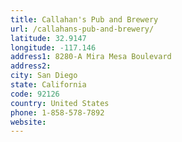 ```yaml
---
title: Callahan's Pub and Brewery
url: /callahans-pub-and-brewery/
latitude: 32.9147
longitude: -117.146
address1: 8280-A Mira Mesa Boulevard
address2: 
city: San Diego
state: California
code: 92126
country: United States
phone: 1-858-578-7892
website: 
---
```


